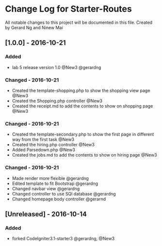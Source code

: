 # Change Log for Starter-Routes
All notable changes to this project will be documented in this file. Created by Gerard Ng and Ninew Mai

## [1.0.0] - 2016-10-21
### Added
- lab 5 release version 1.0 @New3 @gerardng

### Changed - 2016-10-21 
- Created the template-shopping.php to show the shopping view page @New3
- Created the Shopping.php controller @New3
- Created the receipt.md to add the contents to show on shopping page @New3

### Changed - 2016-10-21 
- Created the template-secondary.php to show the first page in different way from the first task @New3
- Created the hiring.php controller @New3
- Added Parsedown.php @New3
- Created the jobs.md to add the contents to show on hiring page @New3


### Changed - 2016-10-21 
 - Made render more flexible @gerardng
 - Edited template to fit Bootstrap @gerardng
 - Changed navbar view @gerardng
 - Changed controller to use SQl database @gerardng
 - Changed homepage body controller @gerarnd
 
 
## [Unreleased] - 2016-10-14
### Added
- forked CodeIgniter3.1-starter3 @gerardng, @New3
 

 

